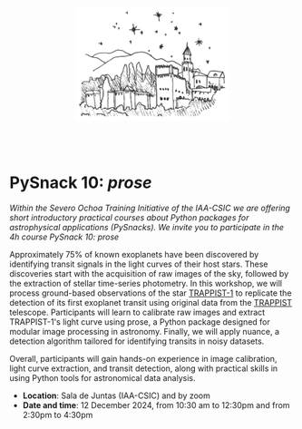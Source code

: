 <p align="center">
    <img src="./_static/logo.png" height="200" style="margin:50px">
</p>

# PySnack 10: *prose*

*Within the  Severo Ochoa Training Initiative of the IAA-CSIC we are offering short introductory practical courses about Python packages for astrophysical applications (PySnacks). We invite you to participate in the 4h course PySnack 10: prose*

Approximately 75% of known exoplanets have been discovered by identifying transit signals in the light curves of their host stars. These discoveries start with the acquisition of raw images of the sky, followed by the extraction of stellar time-series photometry. In this workshop, we will process ground-based observations of the star [TRAPPIST-1](https://en.wikipedia.org/wiki/TRAPPIST-1) to replicate the detection of its first exoplanet transit using original data from the [TRAPPIST](https://www.eso.org/public/teles-instr/lasilla/trappist/) telescope. Participants will learn to calibrate raw images and extract TRAPPIST-1's light curve using prose, a Python package designed for modular image processing in astronomy. Finally, we will apply nuance, a detection algorithm tailored for identifying transits in noisy datasets. 

Overall, participants will gain hands-on experience in image calibration, light curve extraction, and transit detection, along with practical skills in using Python tools for astronomical data analysis.

- **Location**: Sala de Juntas (IAA-CSIC) and by zoom
- **Date and time**:  12 December 2024, from 10:30 am to 12:30pm and from 2:30pm to 4:30pm

```{tableofcontents}
```
